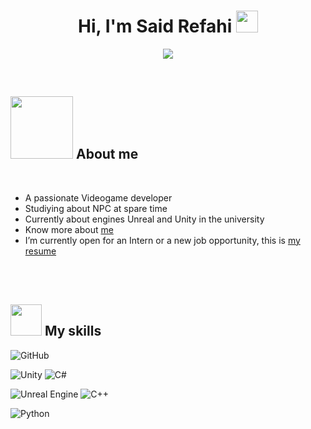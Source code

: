<h1 align="center">Hi, I'm Said Refahi <img src="https://media.giphy.com/media/hvRJCLFzcasrR4ia7z/giphy.gif" width="35"></h1>
<p align="center">
  <a href="https://github.com/DenverCoder1/readme-typing-svg"><img src="https://readme-typing-svg.herokuapp.com?font=Time+New+Roman&color=%2316537e&size=25&center=true&vCenter=true&width=600&height=100&lines=Game+Developer+Student;Programmer;Always+learning+new+things"></a>
</p>


<br>



	
## <picture><img src = "https://media.giphy.com/media/v1.Y2lkPWVjZjA1ZTQ3dmxvcTFtaHl3amZ3OGtzcmFienViaDY3ajF6MjYxYm4wbXgydnk4ZyZlcD12MV9naWZzX3NlYXJjaCZjdD1n/bcKmIWkUMCjVm/giphy.gif?raw=true" width = 100px></picture> **About me**


<br>

- A passionate Videogame developer
- Studiying about NPC at spare time
- Currently about engines Unreal and Unity in the university
- Know more about [me](https://linktr.ee/SORT99)
- I’m currently open for an Intern or a new job opportunity, this is [my resume](https://drive.google.com/file/d/1RtBeZyb84azCIMqpId4fLRoE4PiZZazl/view?usp=drive_link)

<br><br>

## <picture><img src = "https://github.com/7oSkaaa/7oSkaaa/blob/main/Images/about_me.gif?raw=true" width = 50px></picture> My skills

![GitHub](https://img.shields.io/badge/github-%23121011.svg?style=for-the-badge&logo=github&logoColor=white)

![Unity](https://img.shields.io/badge/unity-%23000000.svg?style=for-the-badge&logo=unity&logoColor=white)
![C#](https://img.shields.io/badge/c%23-%23239120.svg?style=for-the-badge&logo=csharp&logoColor=white)

![Unreal Engine](https://img.shields.io/badge/unrealengine-%23313131.svg?style=for-the-badge&logo=unrealengine&logoColor=white)
![C++](https://img.shields.io/badge/c++-%2300599C.svg?style=for-the-badge&logo=c%2B%2B&logoColor=white)

![Python](https://img.shields.io/badge/python-3670A0?style=for-the-badge&logo=python&logoColor=ffdd54)
